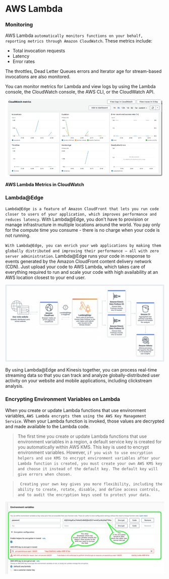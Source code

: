 #  AWS Lambda

### Monitoring
AWS Lambda `automatically monitors functions on your behalf, reporting metrics through Amazon CloudWatch`. These metrics include:

- Total invocation requests
- Latency
- Error rates

The throttles, Dead Letter Queues errors and Iterator age for stream-based invocations are also monitored.

You can monitor metrics for Lambda and view logs by using the Lambda console, the CloudWatch console, the AWS CLI, or the CloudWatch API.

![alt lambda-metrics](../images/lambda-metrics.png)

**AWS Lambda Metrics in  CloudWatch**

### Lambda@Edge
`Lambda@Edge is a feature of Amazon CloudFront that lets you run code closer to users of your application, which improves performance and reduces latency`. With Lambda@Edge, you don't have to provision or manage infrastructure in multiple locations around the world. You pay only for the compute time you consume - there is no charge when your code is not running.

`With Lambda@Edge, you can enrich your web applications by making them globally distributed and improving their performance — all with zero server administration`. Lambda@Edge runs your code in response to events generated by the Amazon CloudFront content delivery network (CDN). Just upload your code to AWS Lambda, which takes care of everything required to run and scale your code with high availability at an AWS location closest to your end user.


![alt Lambda@Edge](../images/LambdaAtEdge.png)

By using Lambda@Edge and Kinesis together, you can process real-time streaming data so that you can track and analyze globally-distributed user activity on your website and mobile applications, including clickstream analysis.



### Encrypting Environment Variables on Lambda

When you create or update Lambda functions that use environment variables, `AWS Lambda encrypts them using the AWS Key Management Service`. When your Lambda function is invoked, those values are decrypted and made available to the Lambda code.

> The first time you create or update Lambda functions that use environment variables in a region, a default service key is created for you automatically within AWS KMS. This key is used to encrypt environment variables. However, `if you wish to use encryption helpers and use KMS to encrypt environment variables after your Lambda function is created, you must create your own AWS KMS key and choose it instead of the default key. The default key will give errors when chosen.`

>` Creating your own key gives you more flexibility, including the ability to create, rotate, disable, and define access controls, and to audit the encryption keys used to protect your data.`

![alt](../images/aws-lambda-env-encryption.png)
